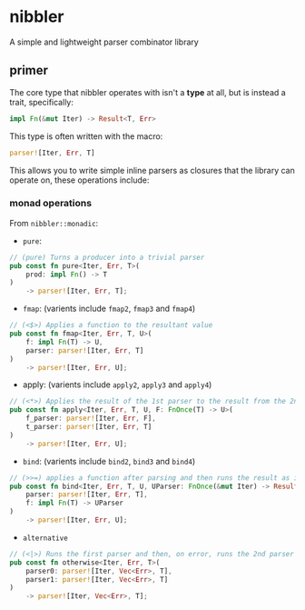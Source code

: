 # nibbler
A simple and lightweight parser combinator library

## primer
The core type that nibbler operates with isn't a **type** at all, but is instead a trait, specifically:
```rs
impl Fn(&mut Iter) -> Result<T, Err>
```
This type is often written with the macro:
```rs
parser![Iter, Err, T]
```

This allows you to write simple inline parsers as closures that the library can operate on, these operations include:

### monad operations
From `nibbler::monadic`:

* `pure`:
```rs
// (pure) Turns a producer into a trivial parser
pub const fn pure<Iter, Err, T>(
    prod: impl Fn() -> T
)
    -> parser![Iter, Err, T];
```

* `fmap`: (varients include `fmap2`, `fmap3` and `fmap4`)
```rs
// (<$>) Applies a function to the resultant value
pub const fn fmap<Iter, Err, T, U>(
    f: impl Fn(T) -> U,
    parser: parser![Iter, Err, T]
)
    -> parser![Iter, Err, U];
```

* apply: (varients include `apply2`, `apply3` and `apply4`)
```rs
// (<*>) Applies the result of the 1st parser to the result from the 2nd parser
pub const fn apply<Iter, Err, T, U, F: FnOnce(T) -> U>(
    f_parser: parser![Iter, Err, F],
    t_parser: parser![Iter, Err, T]
)
    -> parser![Iter, Err, U];
```

* `bind`: (varients include `bind2`, `bind3` and `bind4`)
```rs
// (>>=) applies a function after parsing and then runs the result as its own parser
pub const fn bind<Iter, Err, T, U, UParser: FnOnce(&mut Iter) -> Result<U, Err>>(
    parser: parser![Iter, Err, T],
    f: impl Fn(T) -> UParser
)
    -> parser![Iter, Err, U];
```

* `alternative`
```rs
// (<|>) Runs the first parser and then, on error, runs the 2nd parser (does NOT rewind, use `error::try_parse` for that)
pub const fn otherwise<Iter, Err, T>(
    parser0: parser![Iter, Vec<Err>, T],
    parser1: parser![Iter, Vec<Err>, T]
)
    -> parser![Iter, Vec<Err>, T];
```
